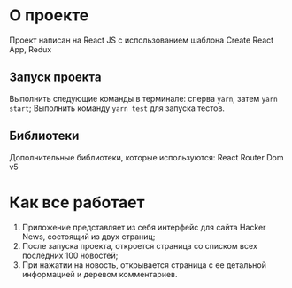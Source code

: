 # О проекте

Проект написан на React JS с использованием шаблона Create React App, Redux

## Запуск проекта

Выполнить следующие команды в терминале: сперва `yarn`, затем `yarn start`;
Выполнить команду `yarn test` для запуска тестов.

## Библиотеки

Дополнительные библиотеки, которые используются:
React Router Dom v5

# Как все работает

1. Приложение представляет из себя интерфейс для сайта Hacker News, состоящий из двух страниц;
2. После запуска проекта, откроется страница со списком всех последних 100 новостей;
3. При нажатии на новость, открывается страница с ее детальной информацией и деревом комментариев.
